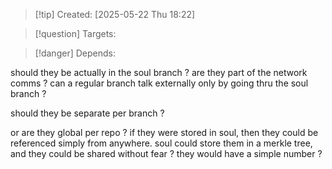 
>[!tip] Created: [2025-05-22 Thu 18:22]

>[!question] Targets: 

>[!danger] Depends: 

should they be actually in the soul branch ?
are they part of the network comms ?
can a regular branch talk externally only by going thru the soul branch ?

should they be separate per branch ?

or are they global per repo ?
if they were stored in soul, then they could be referenced simply from anywhere.
soul could store them in a merkle tree, and they could be shared without fear ?
they would have a simple number ?
